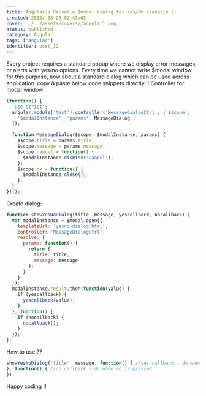```yaml
---
title: AngularJs Reusable $modal dialog for Yes/No scenario !!
created: 2015/-08-28 02:43:05
cover: ../../assets/covers//angular1.png
status: published
category: Angular
tags: ["Angular"]
identifier: post_32
---
```

Every project requires a standard popup where we display error messages, or alerts with yes/no options. Every time we cannot write $modal window for this purpose, how about a standard dialog which can be used across application. copy & paste below code snippets directly !! Controller for modal window:

```javascript
(function() {
  'use strict';
  angular.module('test').controller('MessageDialogCtrl', ['$scope',
    '$modalInstance', 'params', MessageDialog
  ]);

  function MessageDialog($scope, $modalInstance, params) {
    $scope.title = params.title;
    $scope.message = params.message;
    $scope.cancel = function() {
      $modalInstance.dismiss('cancel');
    };
    $scope.ok = function() {
      $modalInstance.close();
    };
  }
})();
```

Create dialog:

```javascript
function showYesNoDialog(title, message, yescallback, nocallback) {
  var modalInstance = $modal.open({
    templateUrl: 'yesno-dialog.html',
    controller: 'MessageDialogCtrl',
    resolve: {
      params: function() {
        return {
          title: title,
          message: message
        };
      }
    }
  });
  modalInstance.result.then(function(value) {
    if (yescallback) {
      yescallback(value);
    }
  }, function() {
    if (nocallback) {
      nocallback();
    }
  });
};
```

How to use ??

```javascript
showYesNoDialog('title', message, function() { //yes callback - do when yes is pressed 
}, function() { //no callback - do when no is pressed 
});
```

Happy coding !!